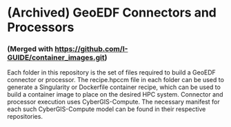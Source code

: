 # (Archived) GeoEDF Connectors and Processors
### (Merged with https://github.com/I-GUIDE/container_images.git)
Each folder in this repository is the set of files required to build a GeoEDF connector or processor. The recipe.hpccm file 
in each folder can be used to generate a Singularity or Dockerfile container recipe, which can be used to build a container image 
to place on the desired HPC system. Connector and processor execution uses CyberGIS-Compute. The necessary manifest for each such 
CyberGIS-Compute model can be found in their respective repositories.
